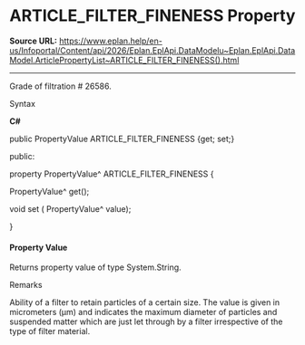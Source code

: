 # ARTICLE_FILTER_FINENESS Property

**Source URL:** https://www.eplan.help/en-us/Infoportal/Content/api/2026/Eplan.EplApi.DataModelu~Eplan.EplApi.DataModel.ArticlePropertyList~ARTICLE_FILTER_FINENESS().html

---

Grade of filtration # 26586.

Syntax

**C#**



public PropertyValue ARTICLE_FILTER_FINENESS {get; set;}

public:

property PropertyValue^ ARTICLE_FILTER_FINENESS {

   PropertyValue^ get();

   void set (    PropertyValue^ value);

}


#### Property Value

Returns property value of type System.String.

Remarks

Ability of a filter to retain particles of a certain size. The value is given in micrometers (µm) and indicates the maximum diameter of particles and suspended matter which are just let through by a filter irrespective of the type of filter material.
